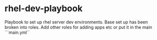 # rhel-dev-playbook
Playbook to set up rhel server dev environments. Base set up has been broken into roles. Add other roles for adding apps etc or put it in the main ```main.yml``

